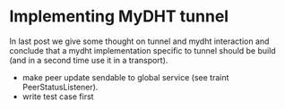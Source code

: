 # Implementing MyDHT tunnel

In last post we give some thought on tunnel and mydht interaction and conclude that a mydht implementation specific to tunnel should be build (and in a second time use it in a transport).

- make peer update sendable to global service (see traint PeerStatusListener).
- write test case first

